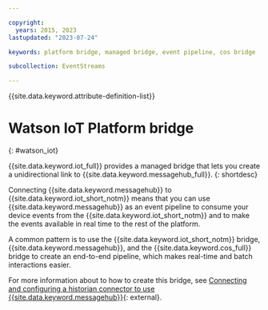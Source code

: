 ```yaml
---

copyright:
  years: 2015, 2023
lastupdated: "2023-07-24"

keywords: platform bridge, managed bridge, event pipeline, cos bridge

subcollection: EventStreams

---
```


{{site.data.keyword.attribute-definition-list}}


# Watson IoT Platform bridge
{: #watson_iot}

{{site.data.keyword.iot_full}} provides a managed bridge that lets you create a unidirectional link to {{site.data.keyword.messagehub_full}}.
{: shortdesc}

Connecting {{site.data.keyword.messagehub}} to {{site.data.keyword.iot_short_notm}} means that you can use {{site.data.keyword.messagehub}} as an event pipeline to consume your device events from the {{site.data.keyword.iot_short_notm}} and to make the events available in real time to the rest of the platform. 

A common pattern is to use the {{site.data.keyword.iot_short_notm}} bridge, {{site.data.keyword.messagehub}}, and the {{site.data.keyword.cos_full}} bridge to create an end-to-end pipeline, which makes real-time and batch interactions easier.

For more information about to how to create this bridge, see [Connecting and configuring a historian connector to use {{site.data.keyword.messagehub}}](https://www.ibm.com/support/knowledgecenter/SSQP8H/iot/platform/reference/dsc/eventstreams.html){: external}.
